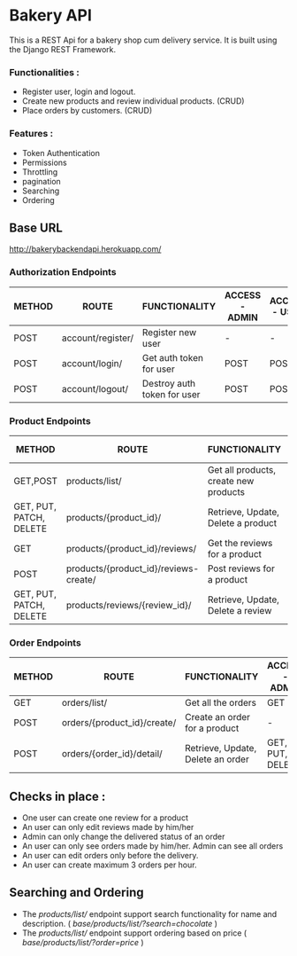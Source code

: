 
# Bakery API

This is a REST Api for a bakery shop cum delivery service. It is built using the Django REST Framework.
### Functionalities :
* Register user, login and logout.
* Create new products and review individual products. (CRUD)
* Place orders by customers. (CRUD)
### Features :
* Token Authentication
* Permissions
* Throttling
* pagination
* Searching
* Ordering

## Base URL
http://bakerybackendapi.herokuapp.com/

### Authorization Endpoints
METHOD | ROUTE | FUNCTIONALITY | ACCESS - ADMIN | ACCESS - USER | ACCESS - ANON 
--- | --- | --- | --- |--- |--- 
POST | account/register/ | Register new user | - | - | - 
POST | account/login/ | Get auth token for user | POST | POST | None 
POST | account/logout/ | Destroy auth token for user | POST | POST | None 


### Product Endpoints
METHOD | ROUTE | FUNCTIONALITY | ACCESS - ADMIN | ACCESS - USER | ACCESS - ANON 
--- | --- | --- | --- |--- |--- 
GET,POST | products/list/ | Get all products, create new products | GET, POST | GET | GET 
GET, PUT, PATCH, DELETE | products/{product_id}/ | Retrieve, Update, Delete a product | GET,PUT,DELETE | GET | None 
GET | products/{product_id}/reviews/ | Get the reviews for a product | GET | GET | GET
POST | products/{product_id}/reviews-create/ | Post reviews for a product | - | POST | None
GET, PUT, PATCH, DELETE | products/reviews/{review_id}/ | Retrieve, Update, Delete a review | - | GET, PUT, DELETE | None

### Order Endpoints  
METHOD | ROUTE | FUNCTIONALITY | ACCESS - ADMIN | ACCESS - USER | ACCESS - ANON 
--- | --- | --- | --- |--- |--- 
GET | orders/list/ | Get all the orders | GET | GET | None 
POST | orders/{product_id}/create/ | Create an order for a product | - | POST | None 
POST | orders/{order_id}/detail/ | Retrieve, Update, Delete an order | GET, PUT, DELETE | GET, PUT, DELETE | None

## Checks in place :
* One user can create one review for a product
* An user can only edit reviews made by him/her
* Admin can only change the delivered status of an order
* An user can only see orders made by him/her. Admin can see all orders
* An user can edit orders only before the delivery.
* An user can create maximum 3 orders per hour.

## Searching and Ordering
* The *products/list/* endpoint support search functionality for name and description. ( *base/products/list/?search=chocolate* )
* The *products/list/* endpoint support ordering based on price ( *base/products/list/?order=price* )